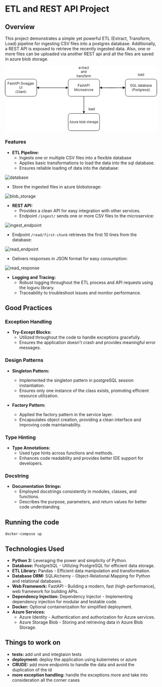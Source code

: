 # ETL and REST API Project

## Overview
This project demonstrates a simple yet powerful ETL (Extract, Transform, Load) pipeline for ingesting CSV files into a postgres database. Additionally, a REST API is exposed to retrieve the recently ingested data.
Also, one or more files can be uploaded via another REST api and all the files are saved in azure blob storage.


<div align="center">
  <img src="files/images/system_diagram.png" alt="System Diagram">
</div>

### Features
- **ETL Pipeline:**
  - Ingests one or multiple CSV files into a flexible database
  - Applies basic transformations to load the data into the sql database.
  - Ensures reliable loading of data into the database:
  
![database](https://github.com/karimbenjrad/Task---Data-Engineer---1/assets/57772372/11931a97-5f69-44c9-bcd1-9e9c17245702)
  - Store the ingested files in azure blobstorage:
   
![blob_storage](https://github.com/karimbenjrad/Task---Data-Engineer---1/assets/57772372/e7d4deb6-a945-433d-9904-e75987b3f089)


- **REST API:**
  - Provides a clean API for easy integration with other services.
  - Endpoint `/ingest/` sends one or more CSV files to the microservice:
  
![ingest_endpoint](https://github.com/karimbenjrad/Task---Data-Engineer---1/assets/57772372/e72bde65-e59a-417d-97d5-d05db7fb1b24)
  - Endpoint `/read/first-chunk` retrieves the first 10 lines from the database:
    
![read_endpoint](https://github.com/karimbenjrad/Task---Data-Engineer---1/assets/57772372/90dbd850-9734-4aea-a3fc-6a7a02acf578)
  - Delivers responses in JSON format for easy consumption:
    
![read_response](https://github.com/karimbenjrad/Task---Data-Engineer---1/assets/57772372/7c3692e5-c4aa-4b9e-83e0-e733dbe6f394)


- **Logging and Tracing:**
  - Robust logging throughout the ETL process and API requests using the loguru library.
  - Traceability to troubleshoot issues and monitor performance.

## Good Practices

### Exception Handling
- **Try-Except Blocks:**
  - Utilized throughout the code to handle exceptions gracefully.
  - Ensures the application doesn't crash and provides meaningful error messages.

### Design Patterns
- **Singleton Pattern:**
  - Implemented the singleton pattern in postgreSQL session instantiation.
  - Ensures only one instance of the class exists, promoting efficient resource utilization.

- **Factory Pattern:**
  - Applied the factory pattern in the service layer.
  - Encapsulates object creation, providing a clean interface and improving code maintainability.

### Type Hinting
- **Type Annotations:**
  - Used type hints across functions and methods.
  - Enhances code readability and provides better IDE support for developers.

### Docstring
- **Documentation Strings:**
  - Employed docstrings consistently in modules, classes, and functions.
  - Describes the purpose, parameters, and return values for better code understanding.

## Running the code 

    docker-compose up

## Technologies Used
- **Python 3:** Leveraging the power and simplicity of Python.
- **Database:** PostgreSQL - Utilizing PostgreSQL for efficient data storage.
- **ETL Library:** Pandas - Efficient data manipulation and transformation.
- **Database ORM:** SQLAlchemy - Object-Relational Mapping for Python and relational databases.
- **Web Framework:** FastAPI - Building a modern, fast (high-performance), web framework for building APIs.
- **Dependency Injection:** Dependency Injector - Implementing dependency injection for modular and testable code.
- **Docker:** Optional containerization for simplified deployment.
- **Azure Services:** 
  - Azure Identity - Authentication and authorization for Azure services.
  - Azure Storage Blob - Storing and retrieving data in Azure Blob Storage.


## Things to work on
- **tests:** add unit and integtaion tests
- **deployment:** deploy the application using kubernetes or azure
- **CRUDE:** add more endpoints to handle the data and avoid the duplication of the id
- **more exception handling:** handle the exceptions more and take into consideration all the corner cases
